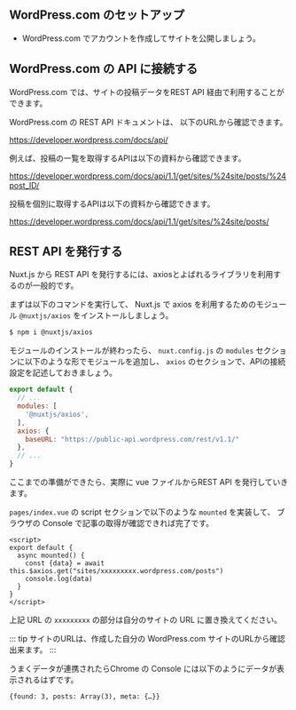 ## WordPress.com のセットアップ

- WordPress.com でアカウントを作成してサイトを公開しましょう。

## WordPress.com の API に接続する

WordPress.com では、サイトの投稿データをREST API 経由で利用することができます。

WordPress.com の REST API ドキュメントは、
以下のURLから確認できます。

https://developer.wordpress.com/docs/api/

例えば、投稿の一覧を取得するAPIは以下の資料から確認できます。

https://developer.wordpress.com/docs/api/1.1/get/sites/%24site/posts/%24post_ID/

投稿を個別に取得するAPIは以下の資料から確認できます。

https://developer.wordpress.com/docs/api/1.1/get/sites/%24site/posts/


## REST API を発行する

Nuxt.js から REST API を発行するには、axiosとよばれるライブラリを利用するのが一般的です。

まずは以下のコマンドを実行して、
Nuxt.js で axios を利用するためのモジュール `@nuxtjs/axios` をインストールしましょう。

````bash
$ npm i @nuxtjs/axios
````

モジュールのインストールが終わったら、
`nuxt.config.js` の `modules` セクションに以下のような形でモジュールを追加し、
`axios` のセクションで、APIの接続設定を記述しておきましょう。

```js
export default {
  // ...
  modules: [
    '@nuxtjs/axios',
  ],
  axios: {
    baseURL: "https://public-api.wordpress.com/rest/v1.1/"
  },
  // ...
}
```

ここまでの準備ができたら、実際に vue ファイルからREST API を発行していきます。

`pages/index.vue` の script セクションで以下のような `mounted` を実装して、
ブラウザの Console で記事の取得が確認できれば完了です。

```vue
<script>
export default {
  async mounted() {
    const {data} = await this.$axios.get("sites/xxxxxxxxx.wordpress.com/posts")
    console.log(data)
  }
}
</script>
```

上記 URL の `xxxxxxxxx` の部分は自分のサイトの URL に置き換えてください。

::: tip
サイトのURLは、作成した自分の WordPress.com サイトのURLから確認出来ます。
:::

うまくデータが連携されたらChrome の Console には以下のようにデータが表示されるはずです。

```text
{found: 3, posts: Array(3), meta: {…}}
```
